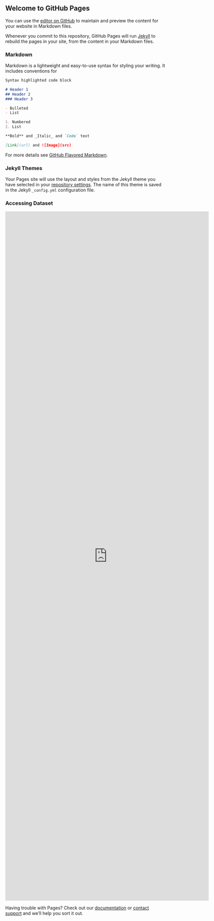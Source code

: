 ## Welcome to GitHub Pages

You can use the [editor on GitHub](https://github.com/devanshiu/DataSharing/edit/gh-pages/index.md) to maintain and preview the content for your website in Markdown files.

Whenever you commit to this repository, GitHub Pages will run [Jekyll](https://jekyllrb.com/) to rebuild the pages in your site, from the content in your Markdown files.

### Markdown

Markdown is a lightweight and easy-to-use syntax for styling your writing. It includes conventions for

```markdown
Syntax highlighted code block

# Header 1
## Header 2
### Header 3

- Bulleted
- List

1. Numbered
2. List

**Bold** and _Italic_ and `Code` text

[Link](url) and ![Image](src)
```

For more details see [GitHub Flavored Markdown](https://guides.github.com/features/mastering-markdown/).

### Jekyll Themes

Your Pages site will use the layout and styles from the Jekyll theme you have selected in your [repository settings](https://github.com/devanshiu/DataSharing/settings). The name of this theme is saved in the Jekyll `_config.yml` configuration file.

### Accessing Dataset

<iframe src="https://docs.google.com/forms/d/e/1FAIpQLSfGi9_3tinNB8XV8fUhWX4YPKsl8kRcLhj66xKdOq2nXkXEiQ/viewform" width="640" height="2166" frameborder="0" marginheight="0" marginwidth="0">Loading…</iframe>

Having trouble with Pages? Check out our [documentation](https://docs.github.com/categories/github-pages-basics/) or [contact support](https://github.com/contact) and we’ll help you sort it out.
